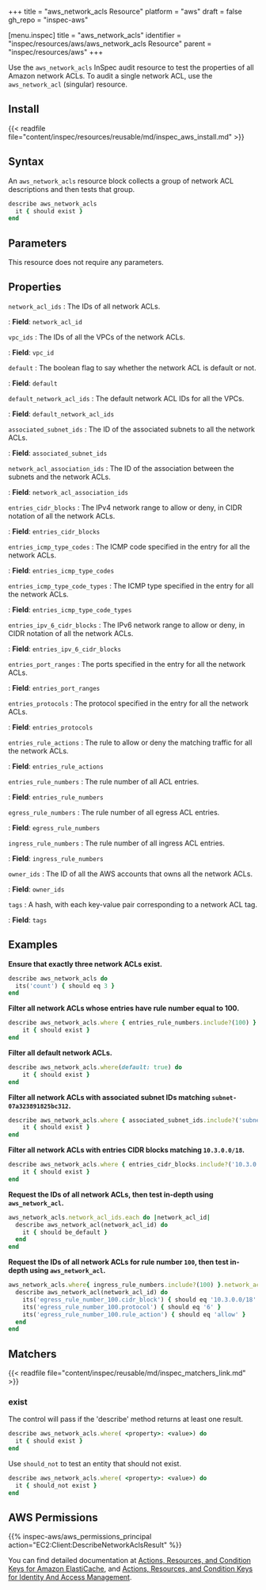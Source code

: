 +++
title = "aws_network_acls Resource"
platform = "aws"
draft = false
gh_repo = "inspec-aws"

[menu.inspec]
title = "aws_network_acls"
identifier = "inspec/resources/aws/aws_network_acls Resource"
parent = "inspec/resources/aws"
+++

Use the `aws_network_acls` InSpec audit resource to test the properties of all Amazon network ACLs.
To audit a single network ACL, use the `aws_network_acl` (singular) resource.

## Install

{{< readfile file="content/inspec/resources/reusable/md/inspec_aws_install.md" >}}

## Syntax

An `aws_network_acls` resource block collects a group of network ACL descriptions and then tests that group.

```ruby
describe aws_network_acls
  it { should exist }
end
```

## Parameters

This resource does not require any parameters.

## Properties

`network_acl_ids`
: The IDs of all network ACLs.

: **Field**: `network_acl_id`

`vpc_ids`
: The IDs of all the VPCs of the network ACLs.

: **Field**: `vpc_id`

`default`
: The boolean flag to say whether the network ACL is default or not.

: **Field**: `default`

`default_network_acl_ids`
: The default network ACL IDs for all the VPCs.

: **Field**: `default_network_acl_ids`

`associated_subnet_ids`
: The ID of the associated subnets to all the network ACLs.

: **Field**: `associated_subnet_ids`

`network_acl_association_ids`
: The ID of the association between the subnets and the network ACLs.

: **Field**: `network_acl_association_ids`

`entries_cidr_blocks`
: The IPv4 network range to allow or deny, in CIDR notation of all the network ACLs.

: **Field**: `entries_cidr_blocks`

`entries_icmp_type_codes`
: The ICMP code specified in the entry for all the network ACLs.

: **Field**: `entries_icmp_type_codes`

`entries_icmp_type_code_types`
: The ICMP type specified in the entry for all the network ACLs.

: **Field**: `entries_icmp_type_code_types`

`entries_ipv_6_cidr_blocks`
: The IPv6 network range to allow or deny, in CIDR notation of all the network ACLs.

: **Field**: `entries_ipv_6_cidr_blocks`

`entries_port_ranges`
: The ports specified in the entry for all the network ACLs.

: **Field**: `entries_port_ranges`

`entries_protocols`
: The protocol specified in the entry for all the network ACLs.

: **Field**: `entries_protocols`

`entries_rule_actions`
: The rule to allow or deny the matching traffic for all the network ACLs.

: **Field**: `entries_rule_actions`

`entries_rule_numbers`
: The rule number of all ACL entries.

: **Field**: `entries_rule_numbers`

`egress_rule_numbers`
: The rule number of all egress ACL entries.

: **Field**: `egress_rule_numbers`

`ingress_rule_numbers`
: The rule number of all ingress ACL entries.

: **Field**: `ingress_rule_numbers`

`owner_ids`
: The ID of all the AWS accounts that owns all the network ACLs.

: **Field**: `owner_ids`

`tags`
: A hash, with each key-value pair corresponding to a network ACL tag.

: **Field**: `tags`

## Examples

**Ensure that exactly three network ACLs exist.**

```ruby
describe aws_network_acls do
  its('count') { should eq 3 }
end
```

**Filter all network ACLs whose entries have rule number equal to 100.**

```ruby
describe aws_network_acls.where { entries_rule_numbers.include?(100) } do
    it { should exist }
end
```

**Filter all default network ACLs.**

```ruby
describe aws_network_acls.where(default: true) do
    it { should exist }
end
```

**Filter all network ACLs with associated subnet IDs matching `subnet-07a323891825bc312`.**

```ruby
describe aws_network_acls.where { associated_subnet_ids.include?('subnet-07a323891825bc312') } do
    it { should exist }
end
```

**Filter all network ACLs with entries CIDR blocks matching `10.3.0.0/18`.**

```ruby
describe aws_network_acls.where { entries_cidr_blocks.include?('10.3.0.0/18') } do
    it { should exist }
end
```

**Request the IDs of all network ACLs, then test in-depth using `aws_network_acl`.**

```ruby
aws_network_acls.network_acl_ids.each do |network_acl_id|
  describe aws_network_acl(network_acl_id) do
    it { should be_default }
  end
end
```

**Request the IDs of all network ACLs for rule number `100`, then test in-depth using `aws_network_acl`.**

```ruby
aws_network_acls.where{ ingress_rule_numbers.include?(100) }.network_acl_ids.each do |network_acl_id|
  describe aws_network_acl(network_acl_id) do
    its('egress_rule_number_100.cidr_block') { should eq '10.3.0.0/18' }
    its('egress_rule_number_100.protocol') { should eq '6' }
    its('egress_rule_number_100.rule_action') { should eq 'allow' }
  end
end
```

## Matchers

{{< readfile file="content/inspec/reusable/md/inspec_matchers_link.md" >}}

### exist

The control will pass if the 'describe' method returns at least one result.

```ruby
describe aws_network_acls.where( <property>: <value>) do
  it { should exist }
end
```

Use `should_not` to test an entity that should not exist.

```ruby
describe aws_network_acls.where( <property>: <value>) do
  it { should_not exist }
end
```

## AWS Permissions

{{% inspec-aws/aws_permissions_principal action="EC2:Client:DescribeNetworkAclsResult" %}}

You can find detailed documentation at [Actions, Resources, and Condition Keys for Amazon ElastiCache](https://docs.aws.amazon.com/vpc/latest/userguide/vpc-policy-examples.html), and [Actions, Resources, and Condition Keys for Identity And Access Management](https://docs.aws.amazon.com/IAM/latest/UserGuide/list_identityandaccessmanagement.html).
